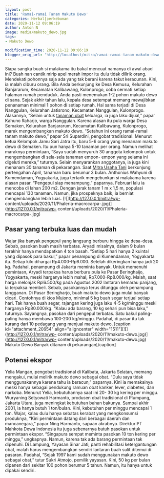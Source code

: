 ```yaml
---
layout: post
title: 'Ramai-ramai Tanam Makuto Dewo'
categories: Herbal|perkebunan
date: 2020-11-12 09:06:19
author: Anton N
image: media/makuto_dewo.jpg
tags:
- Makuto Dewo

modification_time: 2020-11-12 09:06:19
blogger_orig_url: "http://localhost/mitra/ramai-ramai-tanam-makuto-dewo.html"
---
```


Siapa sangka buah si malakama itu bakal mencuat namanya di awal abad ini? Buah
nan cantik mirip apel merah impor itu dulu tidak dilirik orang. Mendekati
pohonnya saja ada yang tak berani karena takut keracunan. Kini, ia malah
diburu orang. Bila Anda berkunjung ke Desa Kemusu, Kelurahan Banjararum,
Kecamatan Kalibawang, Kulonprogo, coba cermati setiap halaman rumah penduduk.
Anda pasti menemukan 1-2 pohon makuto dewo di sana. Sejak akhir tahun lalu,
kepala desa setempat memang mewajibkan penanaman minimal 1 pohon di setiap
rumah. Hal sama terjadi di Desa Nanggulan, Kelurahan Jatisrono, Kecamatan
Nanggulan, Kulonprogo. Alasannya, “Selain untuk [tanaman
obat](http://127.0.0.1/mitra/kesehatan "tanaman obat") keluarga, ia juga laku
dijual,” papar Kahuno Raharjo, warga Nanggulan. Karena alasan itu pula warga
Desa Semaken, Kelurahan Banjararum, Kecamatan Kalibawang, Kulonprogo, marak
mengembangkan makuto dewo. “Setahun ini orang ramai-ramai tanam makuto dewo,”
papar Sri Supardini, pengobat tradisional. Menurut ketua Kelompok Jamu Sari
Jatra itu, baru 5-6 orang yang menanam makuto dewo di Semaken. Itu pun hanya
5-10 tanaman per orang. Namun melihat maraknya permintaan, “Saya sudah
menyuruh 30 anggota kelompok untuk mengembangkan di sela-sela tanaman empon-
empon yang selama ini digeluti mereka,” tuturnya. Selain menyarankan
anggotanya, ia juga kini menanam 30 tanaman di pekarangan. Saat [Mitra Usaha
Tani](http://127.0.0.1/mitra) berkunjung pertengahan April, tanaman baru
berumur 3 bulan. Anthonius Wahyuni di Kumendaman, Yogyakarta, juga tertarik
mengebunkan si malakama karena alasan pasar. “Pengepul siap menampung,”
paparnya. Februari lalu ia mencoba di lahan 200 m2. Dengan jarak tanam 1 m x
1,5 m, populasi mencapai 130 tanaman. Namun, jika prospeknya baik, ia berniat
mengembangkan lebih luas. [![](http://127.0.0.1/mitra/wp-
content/uploads/2020/11/Phaleria-macrocarpa-.jpg)](http://127.0.0.1/mitra/wp-
content/uploads/2020/11/Phaleria-macrocarpa-.jpg)

## Pasar yang terbuka luas dan mudah

Wajar jika banyak pengepul yang langsung berburu hingga ke desa-desa. Sebab,
pasokan buah masih terbatas. Aryadi misalnya, dalam 9 bulan terakhir hanya
mendapatkan 4 ton basah. “Setiap 5 hari hanya 2 kuintal yang dipasok para
bakul,” papar penampung di Kumendaman, Yogyakarta itu. Setiap kilo dihargai
Rp4.000-Rp6.000. Setelah dikeringkan hanya jadi 20 kg. Padahal, penampung di
Jakarta meminta banyak. Untuk memenuhi pemintaan, Aryadi terpaksa harus
berburu pula ke Pasar Beringhaijo, Yogyakarta, meski harganya lebih mahal,
Rp7.000-Rp8.000/kg. Malah, saat harga melonjak Rpl6.500/kg pada Agustus 2002
lantaran kemarau panjang, ia terpaksa membeli. Sebab, pasokannya terus
ditunggu oleh penampung langganan. Di Pasar Beringharjo, buah makuto dewo juga
mulai banyak dicari. Contohnya di kios Mujono, minimal 5 kg buah segar terjual
setiap hari. Tak hanya buah segar, rajangan kering juga laku 4-5 kg/minggu
meski harganya Rp80.000/kg. “Kalau ada barang, 10 kg sehari pun bisa laku,”
tuturnya. Sayangnya, pasokan dari pengepul terbatas. Satu bakul paling-paling
hanya membawa 100-200 kg/minggu. Padahal, di pasar itu tak kurang dari 10
pedagang yang menjual makuto dewo. [caption id="attachment_20654"
align="aligncenter" width="1511"][![](http://127.0.0.1/mitra/wp-
content/uploads/2020/11/makuto-dewo.jpg)](http://127.0.0.1/mitra/wp-
content/uploads/2020/11/makuto-dewo.jpg) Makuto Dewo Banyak ditanam di
pekarangan[/caption]

## Potensi ekspor

Yelia Mangan, pengobat tradisional di Kalibata, Jakarta Selatan, memang
mengakui, mulai melirik makuto dewo sebagai obat. “Dulu saya tidak
menggunakannya karena tahu ia beracun,” paparnya. Kini ia memakainya meski
hanya sebagai pendukung ramuan obat kanker, lever, diabetes, dan narkoba.
Menurut Yelia, kebutuhannya saat ini 20- 30 kg kering per minggu. Wuryaning
Setyowati Harmanto, produsen obat tradisional di Plumpang, Jakarta Utara, juga
meningkat kebutuhan bahan bakunya. Sampai akhir 2001, ia hanya butuh 1
ton/bulan. Kini, kebutuhan per minggu mencapai 1 ton. Wajar, kalau dulu hanya
sebatas kerabat yang mengkonsumsi produknya, “Kini permintaan datang dari
berbagai daerah dan mancanegara,” papar Ning Harmanto, sapaan akrabnya.
Direktur PT Mahkota Dewa Indonesia itu juga sebenarnya butuh pasokan untuk
permintaan ekspor. “Singapura sempat meminta pasokan 10 ton kering per
minggu,” ungkapnya. Namun, karena tak ada barang permintaan tak dipenuhi. Di
Lampung, Yayasan Sinar Jati, panti rehabilitasi ketergantungan obat, malah
harus mengembangkan sendiri lantaran buah sulit ditemui di pasaran. Padahal,
“Sejak 1997 kami sudah menggunakan makuto dewo sebagai obat,” tutur Sukri
Atmojo, pemilik yayasan. Kini, 50 kg per bulan dipanen dari sekitar 100 pohon
berumur 5 tahun. Namun, itu hanya untuk dipakai sendiri.


